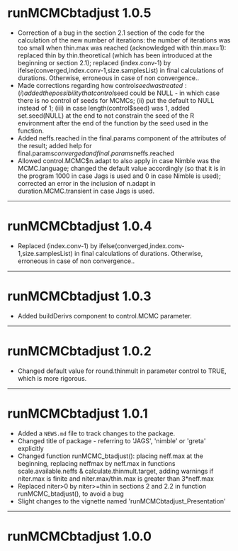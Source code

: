 # runMCMCbtadjust 1.0.5

- Correction of a bug in the section 2.1 section of the code for the calculation of the new number of iterations: the number of iterations was too small when thin.max was reached (acknowledged with thin.max=1): replaced thin by thin.theoretical (which has been introduced at the beginning or section 2.1); replaced (index.conv-1) by ifelse(converged,index.conv-1,size.samplesList) in final calculations of durations. Otherwise, erroneous in case of non convergence..
- Made corrections regarding how control$seed was treated: (i) added the possibility that control$seed could be NULL - in which case there is no control of seeds for MCMCs; (ii) put the default to NULL instead of 1; (iii) in case length(control$seed) was 1, added set.seed(NULL) at the end to not constrain the seed of the R environment after the end of the function by the seed used in the function.
- Added neffs.reached in the final.params component of the attributes of the result; added help for final.params$converged and final.params$neffs.reached
- Allowed control.MCMC$n.adapt to also apply in case Nimble was the MCMC.language; changed the default value accordingly (so that it is in the program 1000 in case Jags is used and 0 in case Nimble is used); corrected an error in the inclusion of n.adapt in duration.MCMC.transient in case Jags is used.

---

# runMCMCbtadjust 1.0.4

- Replaced (index.conv-1) by ifelse(converged,index.conv-1,size.samplesList) in final calculations of durations. Otherwise, erroneous in case of non convergence..

---

# runMCMCbtadjust 1.0.3

- Added buildDerivs component to control.MCMC parameter.

---

# runMCMCbtadjust 1.0.2

- Changed default value for round.thinmult in parameter control to TRUE, which is more rigorous.

---

# runMCMCbtadjust 1.0.1

- Added a `NEWS.md` file to track changes to the package.
- Changed title of package - referring to 'JAGS', 'nimble' or 'greta' explicitly
- Changed function runMCMC_btadjust(): placing neff.max at the beginning, replacing neffmax by neff.max in functions scale.available.neffs & calculate.thinmult.target, adding warnings if niter.max is finite and niter.max/thin.max is greater than 3*neff.max
- Replaced niter>0 by niter>=thin in sections 2 and 2.2 in function runMCMC_btadjust(), to avoid a bug
- Slight changes to the vignette named 'runMCMCbtadjust_Presentation'

---
# runMCMCbtadjust 1.0.0
